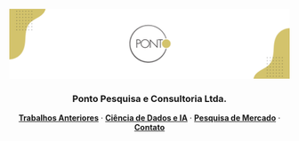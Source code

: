 ![Banner Ponto Pesquisa](banner.png)

<div align="center">
   <div>
      <h3>
         <!-- <a href="https://pontopesquisa.com.br"> -->
            <strong>Ponto Pesquisa e Consultoria Ltda.</strong>
      </h3>
   </div>

   <div>
      <a href="https://www.pontopesquisa.com.br/sobre-n-s"><strong>Trabalhos Anteriores</strong></a> ·
      <a href="https://www.pontopesquisa.com.br"><strong>Ciência de Dados e IA</strong></a> ·
      <a href="https://www.pontopesquisa.com.br/especialidades"><strong>Pesquisa de Mercado</strong></a> ·
      <a href="https://www.pontopesquisa.com.br/contato"><strong>Contato</strong></a>
   </div>
</div>
